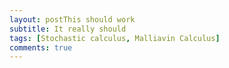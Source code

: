 ```yaml
---
layout: postThis should work
subtitle: It really should
tags: [Stochastic calculus, Malliavin Calculus]
comments: true
---
```

<object data="/assets/Malliavin_Oksendal_Chapter_1.pdf" width="1000" height="1000" type='application/pdf'></object>
